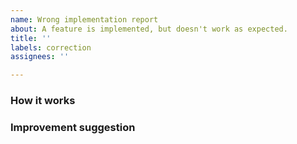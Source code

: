 ```yaml
---
name: Wrong implementation report
about: A feature is implemented, but doesn't work as expected.
title: ''
labels: correction
assignees: ''

---
```


<!-- Please, fill the report as precisely as possible.
Be clear and concise. Write a full sentence in the issue title.
Thanks for your help! -->

### How it works
<!-- A clear and concise description of how the existing feature currently 
works. Please mention if it involves the public or professional view, and in 
which section.-->

### Improvement suggestion
<!-- Explain what is missing, why it is frustrating
and how this could be improved. -->
